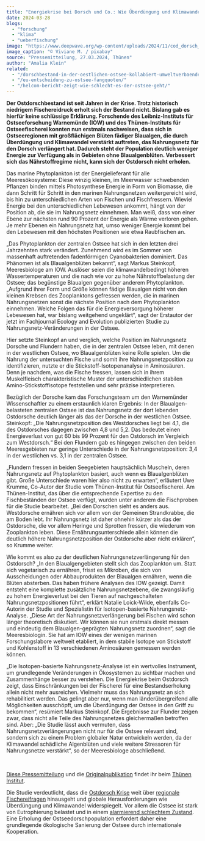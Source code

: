 ```yaml
---
title: "Energiekrise bei Dorsch und Co.: Wie Überdüngung und Klimawandel die Nahrungsnetze der Ostsee verändern"
date: 2024-03-28
blogs: 
  - "forschung"
  - "klima"
  - "ueberfischung"
image: "https://www.deepwave.org/wp-content/uploads/2024/11/cod_dorsch_kabeljau_ostsee_fangquote_viviane_m_pixabay.jpg"
image_caption: "© Viviane M. / pixabay"
source: "Pressemitteilung, 27.03.2024, Thünen"
author: "Amalia Klein"
related: 
  - "/dorschbestand-in-der-oestlichen-ostsee-kollabiert-umweltverbaende-fordern-sofortigen-fangstopp/"
  - "/eu-entscheidung-zu-ostsee-fangquoten/"
  - "/helcom-bericht-zeigt-wie-schlecht-es-der-ostsee-geht/"
---
```


**Der Ostdorschbestand ist seit Jahren in der Krise. Trotz historisch niedrigem Fischereidruck erholt sich der Bestand nicht. Bislang gab es hierfür keine schlüssige Erklärung. Forschende des Leibniz-Instituts für Ostseeforschung Warnemünde (IOW) und des Thünen-Instituts für Ostseefischerei konnten nun erstmals nachweisen, dass sich in Ostseeregionen mit großflächigen Blüten fädiger Blaualgen, die durch Überdüngung und Klimawandel verstärkt auftreten, das Nahrungsnetz für den Dorsch verlängert hat. Dadurch steht der Population deutlich weniger Energie zur Verfügung als in Gebieten ohne Blaualgenblüten. Verbessert sich das Nährstoffregime nicht, kann sich der Ostdorsch nicht erholen.**

Das marine Phytoplankton ist der Energielieferant für alle Meeresökosysteme: Diese winzig kleinen, im Meerwasser schwebenden Pflanzen binden mittels Photosynthese Energie in Form von Biomasse, die dann Schritt für Schritt in den marinen Nahrungsnetzen weitergereicht wird, bis hin zu unterschiedlichen Arten von Fischen und Fischfressern. Wieviel Energie bei den unterschiedlichen Lebewesen ankommt, hängt von der Position ab, die sie im Nahrungsnetz einnehmen. Man weiß, dass von einer Ebene zur nächsten rund 90 Prozent der Energie als Wärme verloren gehen. Je mehr Ebenen ein Nahrungsnetz hat, umso weniger Energie kommt bei den Lebewesen mit den höchsten Positionen wie etwa Raubfischen an.

„Das Phytoplankton der zentralen Ostsee hat sich in den letzten drei Jahrzehnten stark verändert. Zunehmend wird es im Sommer von massenhaft auftretenden fadenförmigen Cyanobakterien dominiert. Das Phänomen ist als Blaualgenblüten bekannt“, sagt Markus Steinkopf, Meeresbiologe am IOW. Auslöser seien die klimawandelbedingt höheren Wassertemperaturen und die nach wie vor zu hohe Nährstoffbelastung der Ostsee; das begünstige Blaualgen gegenüber anderem Phytoplankton. „Aufgrund ihrer Form und Größe können fädige Blaualgen nicht von den kleinen Krebsen des Zooplanktons gefressen werden, die in marinen Nahrungsnetzen sonst die nächste Position nach dem Phytoplankton einnehmen. Welche Folgen das für die Energieversorgung höherer Lebewesen hat, war bislang weitgehend ungeklärt“, sagt der Erstautor der jetzt im Fachjournal Ecology and Evolution publizierten Studie zu Nahrungsnetz-Veränderungen in der Ostsee.

Hier setzte Steinkopf an und verglich, welche Position im Nahrungsnetz Dorsche und Flundern haben, die in der zentralen Ostsee leben, mit denen in der westlichen Ostsee, wo Blaualgenblüten keine Rolle spielen. Um die Nahrung der untersuchten Fische und somit ihre Nahrungsnetzposition zu identifizieren, nutzte er die Stickstoff-Isotopenanalyse in Aminosäuren. Denn je nachdem, was die Fische fressen, lassen sich in ihrem Muskelfleisch charakteristische Muster der unterschiedlichen stabilen Amino-Stickstoffisotope feststellen und sehr präzise interpretieren.

Bezüglich der Dorsche kam das Forschungsteam um den Warnemünder Wissenschaftler zu einem erstaunlich klaren Ergebnis: In der Blaualgen-belasteten zentralen Ostsee ist das Nahrungsnetz der dort lebenden Ostdorsche deutlich länger als das der Dorsche in der westlichen Ostsee. Steinkopf: „Die Nahrungsnetzposition des Westdorsches liegt bei 4,1, die des Ostdorsches dagegen zwischen 4,8 und 5,2. Das bedeutet einen Energieverlust von gut 60 bis 99 Prozent für den Ostdorsch im Vergleich zum Westdorsch.“ Bei den Flundern gab es hingegen zwischen den beiden Meeresgebieten nur geringe Unterschiede in der Nahrungsnetzposition: 3,4 in der westlichen vs. 3,1 in der zentralen Ostsee.

„Flundern fressen in beiden Seegebieten hauptsächlich Muscheln, deren Nahrungsnetz auf Phytoplankton basiert, auch wenn es Blaualgenblüten gibt. Große Unterschiede waren hier also nicht zu erwarten“, erläutert Uwe Krumme, Co-Autor der Studie vom Thünen-Institut für Ostseefischerei. Am Thünen-Institut, das über die entsprechende Expertise zu den Fischbeständen der Ostsee verfügt, wurden unter anderem die Fischproben für die Studie bearbeitet. „Bei den Dorschen sieht es anders aus. Westdorsche ernähren sich vor allem von der Gemeinen Strandkrabbe, die am Boden lebt. Ihr Nahrungsnetz ist daher ohnehin kürzer als das der Ostdorsche, die vor allem Heringe und Sprotten fressen, die wiederum von Zooplankton leben. Diese Ernährungsunterschiede allein können die deutlich höhere Nahrungsnetzposition der Ostdorsche aber nicht erklären“, so Krumme weiter.

Wie kommt es also zu der deutlichen Nahrungsnetzverlängerung für den Ostdorsch? „In den Blaualgengebieten stellt sich das Zooplankton um. Statt sich vegetarisch zu ernähren, frisst es Mikroben, die sich von Ausscheidungen oder Abbauprodukten der Blaualgen ernähren, wenn die Blüten absterben. Das haben frühere Analysen des IOW gezeigt. Damit entsteht eine komplette zusätzliche Nahrungsnetzebene, die zwangsläufig zu hohem Energieverlust bei den Tieren auf nachgeschalteten Nahrungsnetzpositionen führt“, erklärt Natalie Loick-Wilde, ebenfalls Co-Autorin der Studie und Spezialistin für Isotopen-basierte Nahrungsnetz-Analyse. „Diese Art der Nahrungsnetzverlängerung bei Fischen wird schon länger theoretisch diskutiert. Wir können sie nun erstmals direkt messen und eindeutig dem Blaualgen-geprägten Nahrungsnetz zuordnen“, sagt die Meeresbiologin. Sie hat am IOW eines der wenigen marinen Forschungslabore weltweit etabliert, in dem stabile Isotope von Stickstoff und Kohlenstoff in 13 verschiedenen Aminosäuren gemessen werden können.

„Die Isotopen-basierte Nahrungsnetz-Analyse ist ein wertvolles Instrument, um grundlegende Veränderungen in Ökosystemen zu sichtbar machen und Zusammenhänge besser zu verstehen. Die Energiekrise beim Ostdorsch zeigt, dass Einschränkungen bei der Fischerei für eine Bestandserholung allein nicht mehr ausreichen. Vielmehr muss das Nahrungsnetz an sich rehabilitiert werden. Das gelingt aber nur, wenn man länderübergreifend alle Möglichkeiten ausschöpft, um die Überdüngung der Ostsee in den Griff zu bekommen“, resümiert Markus Steinkopf. Die Ergebnisse zur Flunder zeigen zwar, dass nicht alle Teile des Nahrungsnetzes gleichermaßen betroffen sind. Aber: „Die Studie lässt auch vermuten, dass Nahrungsnetzverlängerungen nicht nur für die Ostsee relevant sind, sondern sich zu einem Problem globaler Natur entwickeln werden, da der Klimawandel schädliche Algenblüten und viele weitere Stressoren für Nahrungsnetze verstärkt“, so der Meeresbiologe abschließend.

 

[Diese Pressemitteilung](https://www.thuenen.de/de/newsroom/presse/aktuelle-pressemitteilungen/detailansicht/energiekrise-bei-dorsch-und-co-wie-ueberduengung-und-klimawandel-die-nahrungsnetze-der-ostsee-veraendern) und die [Originalpublikation](https://onlinelibrary.wiley.com/doi/10.1002/ece3.11048) findet ihr beim [Thünen Institut](https://www.thuenen.de/).

Die Studie verdeutlicht, dass die [Ostdorsch Krise](https://www.deepwave.org/dorschbestand-in-der-oestlichen-ostsee-kollabiert-umweltverbaende-fordern-sofortigen-fangstopp/) weit über [regionale Fischereifragen](https://www.deepwave.org/eu-entscheidung-zu-ostsee-fangquoten/) hinausgeht und globale Herausforderungen wie Überdüngung und Klimawandel widerspiegelt. Vor allem die Ostsee ist stark von Eutrophierung belastet und in einem [alarmierend schlechtem Zustand](https://www.deepwave.org/helcom-bericht-zeigt-wie-schlecht-es-der-ostsee-geht/). Eine Erholung der Ostseedorschpopulation erfordert daher eine grundlegende ökologische Sanierung der Ostsee durch internationale Kooperation.
